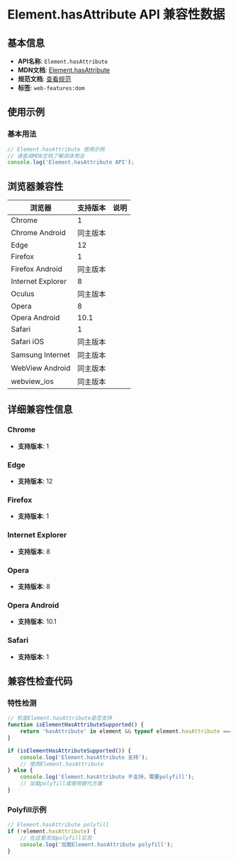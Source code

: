 # Element.hasAttribute API 兼容性数据

## 基本信息

- **API名称**: `Element.hasAttribute`
- **MDN文档**: [Element.hasAttribute](https://developer.mozilla.org/docs/Web/API/Element/hasAttribute)
- **规范文档**: [查看规范](https://dom.spec.whatwg.org/#ref-for-dom-element-hasattribute①)
- **标签**: `web-features:dom`

## 使用示例

### 基本用法

```javascript
// Element.hasAttribute 使用示例
// 请查阅MDN文档了解具体用法
console.log('Element.hasAttribute API');
```

## 浏览器兼容性

| 浏览器 | 支持版本 | 说明 |
|--------|----------|------|
| Chrome | 1 |  |
| Chrome Android | 同主版本 |  |
| Edge | 12 |  |
| Firefox | 1 |  |
| Firefox Android | 同主版本 |  |
| Internet Explorer | 8 |  |
| Oculus | 同主版本 |  |
| Opera | 8 |  |
| Opera Android | 10.1 |  |
| Safari | 1 |  |
| Safari iOS | 同主版本 |  |
| Samsung Internet | 同主版本 |  |
| WebView Android | 同主版本 |  |
| webview_ios | 同主版本 |  |

## 详细兼容性信息

### Chrome

- **支持版本**: 1

### Edge

- **支持版本**: 12

### Firefox

- **支持版本**: 1

### Internet Explorer

- **支持版本**: 8

### Opera

- **支持版本**: 8

### Opera Android

- **支持版本**: 10.1

### Safari

- **支持版本**: 1

## 兼容性检查代码

### 特性检测

```javascript
// 检查Element.hasAttribute是否支持
function isElementHasAttributeSupported() {
    return 'hasAttribute' in element && typeof element.hasAttribute === 'function';
}

if (isElementHasAttributeSupported()) {
    console.log('Element.hasAttribute 支持');
    // 使用Element.hasAttribute
} else {
    console.log('Element.hasAttribute 不支持，需要polyfill');
    // 加载polyfill或使用替代方案
}
```

### Polyfill示例

```javascript
// Element.hasAttribute polyfill
if (!element.hasAttribute) {
    // 在这里添加polyfill实现
    console.log('加载Element.hasAttribute polyfill');
}
```

